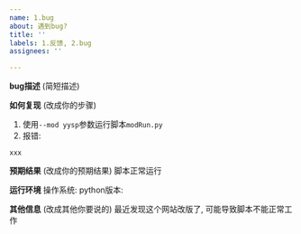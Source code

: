 ```yaml
---
name: 1.bug
about: 遇到bug?
title: ''
labels: 1.反馈, 2.bug
assignees: ''

---
```


**bug描述**
(简短描述)

**如何复现**
(改成你的步骤)
1. 使用`--mod yysp`参数运行脚本`modRun.py`
2. 报错:
```
xxx
```

**预期结果**
(改成你的预期结果)
脚本正常运行

**运行环境**
操作系统:
python版本:

**其他信息**
(改成其他你要说的)
最近发现这个网站改版了, 可能导致脚本不能正常工作
